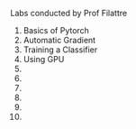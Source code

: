Labs conducted by Prof Filattre

1. Basics of Pytorch
2. Automatic Gradient
3. Training a Classifier
4. Using GPU
5.
6.
7.
8.
9.
10.
